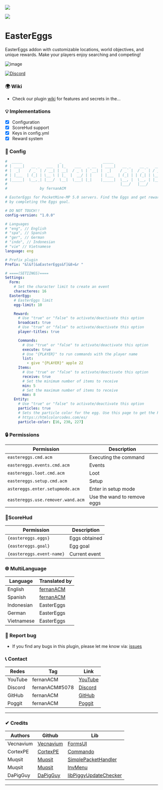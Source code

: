 [![](https://poggit.pmmp.io/shield.state/EasterEggs)](https://poggit.pmmp.io/p/EasterEggs)

[![](https://poggit.pmmp.io/shield.api/EasterEggs)](https://poggit.pmmp.io/p/EasterEggs)

# EasterEggs

EasterEggs addon with customizable locations, world objectives, and unique rewards. Make your players enjoy searching and competing!

![image](https://github.com/user-attachments/assets/be799da7-2e28-40a4-bbd6-f92df924008a)

<a href="https://discord.gg/YyE9XFckqb"><img src="https://img.shields.io/discord/837701868649709568?label=discord&color=7289DA&logo=discord" alt="Discord" /></a>

### 🌍 Wiki
* Check our plugin [wiki](https://github.com/fernanACM/EasterEggs/wiki) for features and secrets in the...

### 💡 Implementations
* [X] Configuration
* [x] ScoreHud support
* [x] Keys in config.yml
* [x] Reward system

### 💾 Config 
```yaml
#  _____                 _                   _____                       
# | ____|   __ _   ___  | |_    ___   _ __  | ____|   __ _    __ _   ___ 
# |  _|    / _` | / __| | __|  / _ \ | '__| |  _|    / _` |  / _` | / __|
# | |___  | (_| | \__ \ | |_  |  __/ | |    | |___  | (_| | | (_| | \__ \
# |_____|  \__,_| |___/  \__|  \___| |_|    |_____|  \__, |  \__, | |___/
#                                                    |___/   |___/
#               by fernanACM

# EasterEggs for PocketMine-MP 5.0 servers. Find the Eggs and get rewards 
# by completing the Eggs goal.

# DO NOT TOUCH!!
config-version: "1.0.0"

# Languages
# "eng", // English
# "spa", // Spanish
# "ger", // German
# "indo", // Indonesian
# "vie" // Vietnamese
language: eng

# Prefix plugin
Prefix: "&l&f[&aEasterEggs&f]&8»&r "

# ====(SETIINGS)====
Settings:
  Form:
    # Set the character limit to create an event
    characteres: 16
  EasterEgg:
    # EasterEggs limit
    egg-limit: 10

    Reward:
      # Use "true" or "false" to activate/deactivate this option
      broadcast: true
      # Use "true" or "false" to activate/deactivate this option
      player-titles: true

      Commands:
        # Use "true" or "false" to activate/deactivate this option
        execute: true
        # Use "{PLAYER}" to run commands with the player name
        list:
          - give "{PLAYER}" apple 22
      Items:
        # Use "true" or "false" to activate/deactivate this option
        receive: true
        # Set the minimum number of items to receive
        min: 5
        # Set the maximum number of items to receive
        max: 8
    Entity:
      # Use "true" or "false" to activate/deactivate this option
      particles: true
      # Sets the particle color for the egg. Use this page to get the RGB code:
      # https://htmlcolorcodes.com/es/
      particle-color: [16, 230, 227]
```
### 🔒 Permissions
| Permission | Description |
|---------|-------------|
| ```eastereggs.cmd.acm``` | Executing the command |
| ```eastereggs.events.cmd.acm``` | Events |
| ```eastereggs.loot.cmd.acm``` | Loot |
| ```eastereggs.setup.cmd.acm``` | Setup |
| ```astereggs.enter.setupmode.acm``` | Enter in setup mode |
| ```eastereggs.use.remover.wand.acm``` | Use the wand to remove eggs |

### 🍟ScoreHud
| Permission | Description |
|---------|-------------|
| ```{eastereggs.eggs}``` | Eggs obtained |
| ```{eastereggs.goal}``` | Egg goal |
| ```{eastereggs.event-name}``` | Current event |

### 🌐 MultiLanguage
| Language | Translated by |
|----------|---------------|
| English | [fernanACM](https://github.com/fernanACM) |
| Spanish | [fernanACM](https://github.com/fernanACM) |
| Indonesian | EasterEggs |
| German | EasterEggs |
| Vietnamese | EasterEggs |

### 📢 Report bug
* If you find any bugs in this plugin, please let me know via: [issues](https://github.com/fernanACM/EasterEggs/issues)

### 📞 Contact
| Redes | Tag | Link |
|-------|-------------|------|
| YouTube | fernanACM | [YouTube](https://www.youtube.com/channel/UC-M5iTrCItYQBg5GMuX5ySw) | 
| Discord | fernanACM#5078 | [Discord](https://discord.gg/YyE9XFckqb) |
| GitHub | fernanACM | [GitHub](https://github.com/fernanACM)
| Poggit | fernanACM | [Poggit](https://poggit.pmmp.io/ci/fernanACM)
****

### ✔ Credits
| Authors | Github | Lib |
|---------|--------|-----|
| Vecnavium | [Vecnavium](https://github.com/Vecnavium) | [FormsUI](https://github.com/Vecnavium/FormsUI/tree/master/) |
| CortexPE | [CortexPE](https://github.com/CortexPE) | [Commando](https://github.com/CortexPE/Commando/tree/master/) |
| Muqsit | [Muqsit](https://github.com/Muqsit) | [SimplePacketHandler](https://github.com/Muqsit/SimplePacketHandler) |
| Muqsit | [Muqsit](https://github.com/Muqsit) | [InvMenu](https://github.com/Muqsit/InvMenu) |
| DaPigGuy | [DaPigGuy](https://github.com/DaPigGuy) | [libPiggyUpdateChecker](https://github.com/DaPigGuy/libPiggyUpdateChecker) |
****
